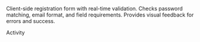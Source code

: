 Client-side registration form with real-time validation. Checks password matching, email format, and field requirements. Provides visual feedback for errors and success.

 Activity
